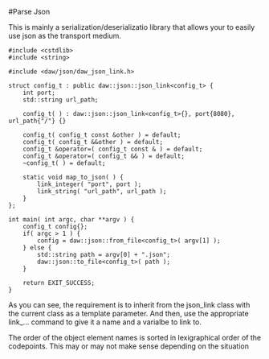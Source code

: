 #Parse Json

This is mainly a serialization/deserializatio library that allows your to easily use json as the transport medium.

```
#include <cstdlib>
#include <string>

#include <daw/json/daw_json_link.h>

struct config_t : public daw::json::json_link<config_t> {
	int port;
	std::string url_path;

	config_t( ) : daw::json::json_link<config_t>{}, port{8080}, url_path{"/"} {}

	config_t( config_t const &other ) = default;
	config_t( config_t &&other ) = default;
	config_t &operator=( config_t const & ) = default;
	config_t &operator=( config_t && ) = default;
	~config_t( ) = default;

	static void map_to_json( ) {
		link_integer( "port", port );
		link_string( "url_path", url_path );
	}
};

int main( int argc, char **argv ) {
	config_t config{};
	if( argc > 1 ) {
		config = daw::json::from_file<config_t>( argv[1] );
	} else {
		std::string path = argv[0] + ".json";
		daw::json::to_file<config_t>( path );
	}

	return EXIT_SUCCESS;
}
```

As you can see, the requirement is to inherit from the json_link class with the current class as a template parameter.  And then, use the appropriate link_... command to give it a name and a varialbe to link to.


The order of the object element names is sorted in lexigraphical order of the codepoints.  This may or may not make sense depending on the situation 
